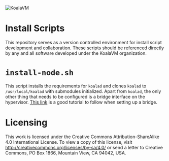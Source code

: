 ![KoalaVM](http://dpr.clayfreeman.com/1kRYJ+ "KoalaVM")

Install Scripts
===============

This repository serves as a version controlled environment for install script
development and collaboration.  These scripts should be referenced directly by
any and all software developed under the KoalaVM organization.

`install-node.sh`
=================

This script installs the requirements for `koalad` and clones `koalad` to
`/usr/local/koalad` with submodules initialized.  Apart from `koalad`, the only
other thing that needs to be configured is a bridge interface on the hypervisor.
[This link](https://help.ubuntu.com/community/KVM/Networking#Bridged_Networking)
is a good tutorial to follow when setting up a bridge.

Licensing
=========

This work is licensed under the Creative Commons Attribution-ShareAlike 4.0
International License. To view a copy of this license, visit
http://creativecommons.org/licenses/by-sa/4.0/ or send a letter to Creative
Commons, PO Box 1866, Mountain View, CA 94042, USA.
